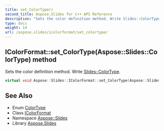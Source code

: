 ```yaml
---
title: set_ColorType()
second_title: Aspose.Slides for C++ API Reference
description: "Sets the color definition method. Write Slides::ColorType."
type: docs
weight: 14
url: /aspose.slides/icolorformat/set_colortype/
---
```

## IColorFormat::set_ColorType(Aspose::Slides::ColorType) method


Sets the color definition method. Write [Slides::ColorType](../../colortype/).

```cpp
virtual void Aspose::Slides::IColorFormat::set_ColorType(Aspose::Slides::ColorType value)=0
```

## See Also

* Enum [ColorType](../../colortype/)
* Class [IColorFormat](../)
* Namespace [Aspose::Slides](../../)
* Library [Aspose.Slides](../../../)